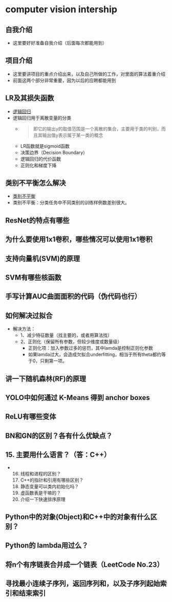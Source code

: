 # computer vision intership
## 自我介绍
- 这里要好好准备自我介绍（后面每次都能用到）

## 项目介绍
- 这里要讲项目的重点介绍出来，以及自己所做的工作，对里面的算法着重介绍
- 前面这两个部分非常重要，因为以后的应聘都能用到

## LR及其损失函数
- [逻辑回归](https://www.cnblogs.com/weiququ/p/8085964.html)
- 逻辑回归用于离散变量的分类
    - >即它的输出y的取值范围是一个离散的集合，主要用于类的判别，而且其输出值y表示属于某一类的概念
    - LR函数就是sigmoid函数
    - 决策边界（Decision Boundary）
    - 逻辑回归的代价函数
    - 正则化和梯度下降
    
## 类别不平衡怎么解决
- [类别不平衡](https://www.cnblogs.com/hithink/p/7360477.html)
- 类别不平衡：分类任务中不同类别的训练样例数差别很大。


## ResNet的特点有哪些

## 为什么要使用1x1卷积，哪些情况可以使用1x1卷积

## 支持向量机(SVM)的原理

## SVM有哪些核函数

## 手写计算AUC曲面面积的代码（伪代码也行）

## 如何解决过拟合
- 解决方法：
    - 1、减少特征数量（找主要的，或者用算法找）
    - 2、正则化（保留所有参数，但较少维度或数量级）
        - 正则化项：加入参数过多的惩罚，其中lamda是控制正则化参数
        - 如果lamda过大，会造成欠拟合underfitting，相当于所有theta都约等于0，只剩第一项。
    

## 讲一下随机森林(RF)的原理

## YOLO中如何通过 K-Means 得到 anchor boxes

## ReLU有哪些变体

## BN和GN的区别？各有什么优缺点？

## 15. 主要用什么语言？（答：C++）
- 16. 线程和进程的区别？
  17. C++的指针和引用有哪些区别？
  18. 静态变量可以类内初始化吗？
  19. 虚函数表是干嘛的？
  20. 介绍一下快速排序原理

## Python中的对象(Object)和C++中的对象有什么区别？

## Python的 lambda用过么？

## 将n个有序链表合并成一个链表（LeetCode No.23）

## 寻找最小连续子序列，返回序列和，以及子序列起始索引和结束索引
